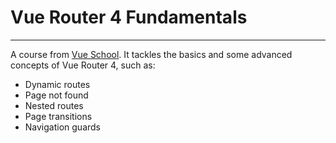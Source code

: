 # Vue Router 4 Fundamentals
---
A course from [Vue School](https://vueschool.io/courses/vue-router-4-for-everyone).
It tackles the basics and some advanced concepts of Vue Router 4, such as:
- Dynamic routes
- Page not found
- Nested routes
- Page transitions
- Navigation guards
